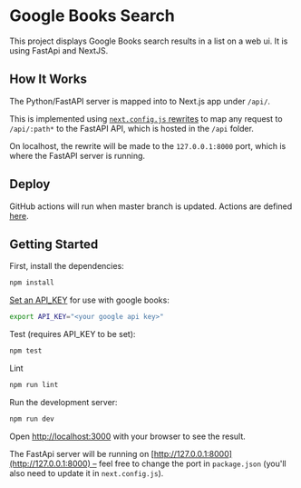 # Google Books Search

This project displays Google Books search results in a list on a web ui. It is using FastApi and NextJS.

## How It Works

The Python/FastAPI server is mapped into to Next.js app under `/api/`.

This is implemented using [`next.config.js` rewrites](./next.config.js) to map any request to `/api/:path*` to the FastAPI API, which is hosted in the `/api` folder.

On localhost, the rewrite will be made to the `127.0.0.1:8000` port, which is where the FastAPI server is running.

## Deploy
GitHub actions will run when master branch is updated. Actions are defined [here](./.github/workflows/main.yml).

## Getting Started

First, install the dependencies:

```bash
npm install
```

[Set an API_KEY]("https://developers.google.com/books/docs/v1/using#APIKey") for use with google books:

```bash
export API_KEY="<your google api key>"
```

Test (requires API_KEY to be set):
```bash
npm test
```

Lint
```bash
npm run lint
```

Run the development server:

```bash
npm run dev
```

Open [http://localhost:3000](http://localhost:3000) with your browser to see the result.

The FastApi server will be running on [http://127.0.0.1:8000](http://127.0.0.1:8000) – feel free to change the port in `package.json` (you'll also need to update it in `next.config.js`).
